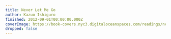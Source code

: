 ```yaml
---
title: Never Let Me Go
author: Kazuo Ishiguro
finished: 2012-09-01T00:00:00.000Z
coverImage: https://book-covers.nyc3.digitaloceanspaces.com/readings/never-let-me-go-01.jpg
dropped: false
---
```


